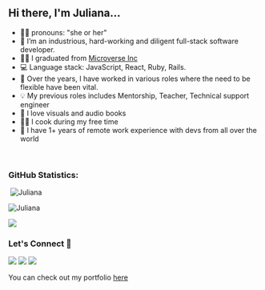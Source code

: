 
## Hi there, I'm Juliana... 
- 👩‍💻 pronouns: "she or her"
- 🔭 I’m an industrious, hard-working and diligent full-stack software developer.
- 👩‍🎓 I graduated from [Microverse Inc](https://github.com/microverseinc)
- :computer: Language stack: JavaScript, React, Ruby, Rails.
- 🌱 Over the years, I have worked in various roles where the need to be flexible have been vital.
- 💡 My previous roles includes Mentorship, Teacher, Technical support engineer
- :book: I love visuals and audio books
- 👩‍🍳 I cook during my free time
- 💪 I have 1+ years of remote work experience with devs from all over the world


<!--START_SECTION:waka-->

<!--END_SECTION:waka-->

<br>

<h3 align="left">GitHub Statistics:</h3>

<p align="left">&nbsp;<img src="https://github-readme-stats.vercel.app/api?username=julie-ify&show_icons=true&theme=vue&locale=en" alt="Juliana" /></p>

<p align="left"><img src="https://github-readme-streak-stats.herokuapp.com/?user=julie-ify&theme=vue" alt="Juliana" /></p>

<p align="left"><img src="https://github-readme-stats.vercel.app/api/top-langs/?username=julie-ify&layout=compact&theme=vue"</p>

<h3 align="left">Let's Connect 🤝</h3>
<div align="left">
<a target="_blank"
href="https://www.linkedin.com/in/e-ifionu/"><img
src="https://img.shields.io/badge/-LinkedIn-0077b5?style=for-the-badge&logo=LinkedIn&logoColor=white"></img></a> <a target="_blank"
href="mailto:julieifionu@gmail.com"><img
src="https://img.shields.io/badge/-Gmail-D14836?style=for-the-badge&logo=Gmail&logoColor=white"></img></a> <a target="_blank"
href="https://twitter.com/juliana_ifionu"><img
src="https://img.shields.io/badge/-Twitter-1DA1F2?style=for-the-badge&logo=Twitter&logoColor=white"></img></a>
<div/>

<p align="left">You can check out my portfolio <a href="https://julie-ify.github.io/myportfolio/" color="green">here</a></p>
